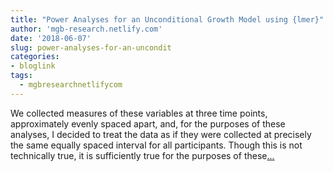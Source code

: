 ```yaml
---
title: "Power Analyses for an Unconditional Growth Model using {lmer}"
author: 'mgb-research.netlify.com'
date: '2018-06-07'
slug: power-analyses-for-an-uncondit
categories:
- bloglink
tags:
  - mgbresearchnetlifycom
---
```


We collected measures of these variables at three time points, approximately evenly spaced apart, and, for the purposes of these analyses, I decided to treat the data as if they were collected at precisely the same equally spaced interval for all participants. Though this is not technically true, it is sufficiently true for the purposes of these[... <i class="fas fa-external-link-alt"></i>](https://mgb-research.netlify.com/post/power-analyses-for-an-unconditional-growth-model-using-lmer/)

